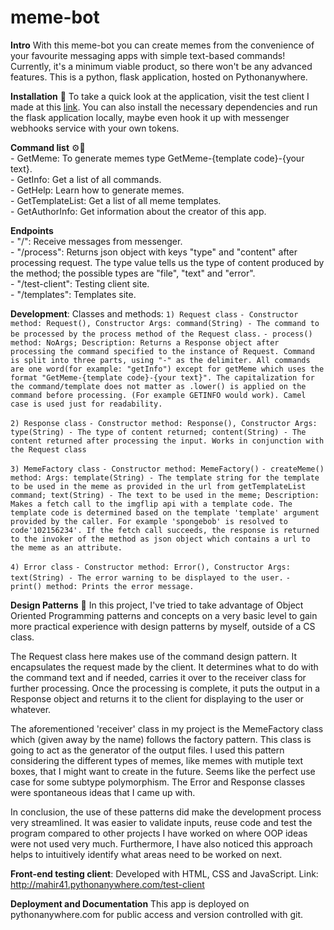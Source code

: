 # meme-bot
**Intro**
With this meme-bot you can create memes from the convenience of your favourite messaging apps with simple text-based commands! Currently, it's a minimum viable product, so there won't be any advanced features. This is a python, flask application, hosted on Pythonanywhere. 

**Installation** 📀
To take a quick look at the application, visit the test client I made at this [link](http://mahir41.pythonanywhere.com/test-client). You can also install the necessary dependencies and run the flask application locally, maybe even hook it up with messenger webhooks service with your own tokens.

**Command list** ⚙️🤖<br>- GetMeme: To generate memes type GetMeme-{template code}-{your text}.<br>- GetInfo: Get a list of all commands. <br>- GetHelp: Learn how to generate memes.<br>- GetTemplateList: Get a list of all meme templates.<br>- GetAuthorInfo: Get information about the creator of this app.

**Endpoints** <br>- "/": Receive messages from messenger.<br>- "/process": Returns json object with keys "type" and "content" after processing request. The type value tells us the type of content produced by the method; the possible types are "file", "text" and "error". <br>- "/test-client": Testing client site.<br>- "/templates": Templates site.

**Development**: 
Classes and methods:
`1) Request class`
`- Constructor method: Request(), Constructor Args: command(String) - The command to be processed by the process method of the Request class.`
`- process() method: NoArgs; Description: Returns a Response object after processing the command specified to the instance of Request. Command is split into three parts, using "-" as the delimiter. All commands are one word(for example: "getInfo") except for getMeme which uses the format "GetMeme-{template code}-{your text}". The capitalization for the command/template does not matter as .lower() is applied on the command before processing. (For example GETINFO would work). Camel case is used just for readability.`

`2) Response class`
`- Constructor method: Response(), Constructor Args: type(String) - The type of content returned; content(String) - The content returned after processing the input. Works in conjunction with the Request class`

`3) MemeFactory class`
`- Constructor method: MemeFactory()`
`- createMeme() method: Args: template(String) - The template string for the template to be used in the meme as provided in the url from getTemplateList command; text(String) - The text to be used in the meme; Description: Makes a fetch call to the imgflip api with a template code. The template code is determined based on the template 'template' argument provided by the caller. For example 'spongebob' is resolved to code'102156234'. If the fetch call succeeds, the response is returned to the invoker of the method as json object which contains a url to the meme as an attribute.`

`4) Error class`
`- Constructor method: Error(), Constructor Args: text(String) - The error warning to be displayed to the user.`
`- print() method: Prints the error message.`

**Design Patterns** 🧩
In this project, I've tried to take advantage of Object Oriented Programming patterns and concepts on a very basic level to gain more practical experience with design patterns by myself, outside of a CS class. 

The Request class here makes use of the command design pattern. It encapsulates the request made by the client. It determines what to do with the command text and if needed, carries it over to the receiver class for further processing. Once the processing is complete, it puts the output in a Response object and returns it to the client for displaying to the user or whatever.

The aforementioned 'receiver' class in my project is the MemeFactory class which (given away by the name) follows the factory pattern. This class is going to act as the generator of the output files. I used this pattern considering the different types of memes, like memes with mutiple text boxes, that I might want to create in the future. Seems like the perfect use case for some subtype polymorphism.
The Error and Response classes were spontaneous ideas that I came up with. 

In conclusion, the use of these patterns did make the development process very streamlined. It was easier to validate inputs, reuse code and test the program compared to other projects I have worked on where OOP ideas were not used very much. Furthermore, I have also noticed this approach helps to intuitively identify what areas need to be worked on next. 

**Front-end testing client**:
Developed with HTML, CSS and JavaScript. 
Link: http://mahir41.pythonanywhere.com/test-client

**Deployment and Documentation**
This app is deployed on pythonanywhere.com for public access and version controlled with git.